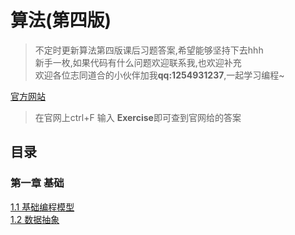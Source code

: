 # 算法(第四版)

>不定时更新算法第四版课后习题答案,希望能够坚持下去hhh  
>新手一枚,如果代码有什么问题欢迎联系我,也欢迎补充  
>欢迎各位志同道合的小伙伴加我**qq:1254931237**,一起学习编程~  



[官方网站](https://algs4.cs.princeton.edu/code/ )  
>在官网上ctrl+F 输入 **Exercise**即可查到官网给的答案

## 目录

### 第一章 基础
  [1.1 基础编程模型](https://github.com/tongji4m3/Algorithm-fourth-edition/blob/master/1.1%E5%9F%BA%E7%A1%80%E7%BC%96%E7%A8%8B%E6%A8%A1%E5%9E%8B.md )  
  [1.2 数据抽象]( https://github.com/tongji4m3/Algorithm-fourth-edition/blob/master/1.2%E6%95%B0%E6%8D%AE%E6%8A%BD%E8%B1%A1.md) 
 
